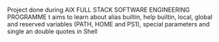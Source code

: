 Project done during AlX FULL STACK SOFTWARE ENGINEERING PROGRAMME t aims to learn about alias builtin, help builtin, local, global and reserved variables (PATH, HOME and PS1), special parameters and single an double quotes in Shell
